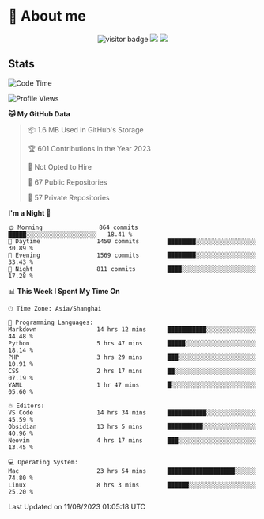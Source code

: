 <!-- ![](https://youpai.roccoshi.top/img/20200804214216.png) -->

# 🧐 About me
 
<p align="center">
<img src="https://visitor-badge.laobi.icu/badge?page_id=Lincest.Lincest&title=hits" alt="visitor badge"/>
<a href="mailto:imroccoshi@gmail.com"><img src="https://img.shields.io/badge/gmail-imroccoshi%40gmail.com-red"></a>
<a href="https://blog.roccoshi.top"><img src="https://img.shields.io/badge/blog-roccoshi-green"></a>
</p>

## Stats

<!--START_SECTION:waka-->
![Code Time](http://img.shields.io/badge/Code%20Time-485%20hrs%2054%20mins-blue)

![Profile Views](http://img.shields.io/badge/Profile%20Views-83-blue)

**🐱 My GitHub Data** 

> 📦 1.6 MB Used in GitHub's Storage 
 > 
> 🏆 601 Contributions in the Year 2023
 > 
> 🚫 Not Opted to Hire
 > 
> 📜 67 Public Repositories 
 > 
> 🔑 57 Private Repositories 
 > 
**I'm a Night 🦉** 

```text
🌞 Morning                864 commits         █████░░░░░░░░░░░░░░░░░░░░   18.41 % 
🌆 Daytime                1450 commits        ████████░░░░░░░░░░░░░░░░░   30.89 % 
🌃 Evening                1569 commits        ████████░░░░░░░░░░░░░░░░░   33.43 % 
🌙 Night                  811 commits         ████░░░░░░░░░░░░░░░░░░░░░   17.28 % 
```


📊 **This Week I Spent My Time On** 

```text
🕑︎ Time Zone: Asia/Shanghai

💬 Programming Languages: 
Markdown                 14 hrs 12 mins      ███████████░░░░░░░░░░░░░░   44.48 % 
Python                   5 hrs 47 mins       █████░░░░░░░░░░░░░░░░░░░░   18.14 % 
PHP                      3 hrs 29 mins       ███░░░░░░░░░░░░░░░░░░░░░░   10.91 % 
CSS                      2 hrs 17 mins       ██░░░░░░░░░░░░░░░░░░░░░░░   07.19 % 
YAML                     1 hr 47 mins        █░░░░░░░░░░░░░░░░░░░░░░░░   05.60 % 

🔥 Editors: 
VS Code                  14 hrs 34 mins      ███████████░░░░░░░░░░░░░░   45.59 % 
Obsidian                 13 hrs 5 mins       ██████████░░░░░░░░░░░░░░░   40.96 % 
Neovim                   4 hrs 17 mins       ███░░░░░░░░░░░░░░░░░░░░░░   13.45 % 

💻 Operating System: 
Mac                      23 hrs 54 mins      ███████████████████░░░░░░   74.80 % 
Linux                    8 hrs 3 mins        ██████░░░░░░░░░░░░░░░░░░░   25.20 % 
```


 Last Updated on 11/08/2023 01:05:18 UTC
<!--END_SECTION:waka-->


